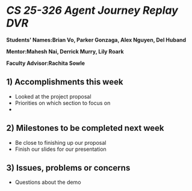 # *CS 25-326 Agent Journey Replay DVR*

**Students' Names:Brian Vo, Parker Gonzaga, Alex Nguyen, Del Huband**

**Mentor:Mahesh Nai, Derrick Murry, Lily Roark**

**Faculty Advisor:Rachita Sowle**

## 1) Accomplishments this week ##
   - Looked at the project proposal
   - Priorities on which section to focus on
   - 

## 2) Milestones to be completed next week ##
   - Be close to finishing up our proposal
   - Finish our slides for our presentation

## 3) Issues, problems or concerns ##
   - Questions about the demo
   



